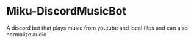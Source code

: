 # Miku-DiscordMusicBot
A discord bot that plays music from youtube and local files and can also normalize audio
